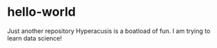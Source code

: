 # hello-world
Just another repository
Hyperacusis is a boatload of fun. I am trying to learn data science!
